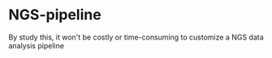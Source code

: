 # NGS-pipeline
By study this, it won't be costly or  time-consuming to customize a NGS data analysis pipeline
